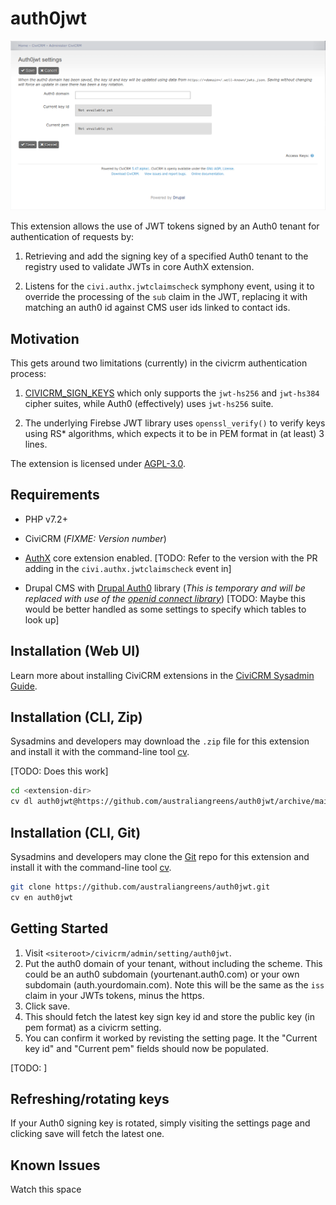# auth0jwt

![Screenshot](/images/screenshot.png)

This extension allows the use of JWT tokens signed by an Auth0 tenant for
authentication of requests by:

1. Retrieving and add the signing key of a specified Auth0 tenant to the
   registry used to validate JWTs in core AuthX extension.

2. Listens for the `civi.authx.jwtclaimscheck` symphony event, using it to
   override the processing of the `sub` claim in the JWT, replacing it with
   matching an auth0 id against CMS user ids linked to contact ids.

## Motivation

This gets around two limitations (currently) in the civicrm authentication process:

1. [CIVICRM_SIGN_KEYS](https://docs.civicrm.org/sysadmin/en/latest/setup/secret-keys/#civicrm_sign_keys)
   which only supports the `jwt-hs256` and `jwt-hs384` cipher suites, while Auth0
   (effectively) uses `jwt-hs256` suite.

2. The underlying Firebse JWT library uses `openssl_verify()` to verify keys
   using RS* algorithms, which expects it to be in PEM format in (at least)
   3 lines.

The extension is licensed under [AGPL-3.0](LICENSE.txt).

## Requirements

* PHP v7.2+

* CiviCRM (*FIXME: Version number*)

* [AuthX](https://docs.civicrm.org/dev/en/latest/framework/authx/) core
  extension enabled. [TODO: Refer to the version with the PR adding in the
  `civi.authx.jwtclaimscheck` event in]

* Drupal CMS with [Drupal Auth0](https://www.drupal.org/project/auth0) library
  (*This is temporary and will be replaced with use of the
  [openid connect library](https://www.drupal.org/project/openid_connect)*)
  [TODO: Maybe this would be better handled as some settings to specify which
  tables to look up]

## Installation (Web UI)

Learn more about installing CiviCRM extensions in the
[CiviCRM Sysadmin Guide](https://docs.civicrm.org/sysadmin/en/latest/customize/extensions/).

## Installation (CLI, Zip)

Sysadmins and developers may download the `.zip` file for this extension and
install it with the command-line tool [cv](https://github.com/civicrm/cv).

[TODO: Does this work]

```bash
cd <extension-dir>
cv dl auth0jwt@https://github.com/australiangreens/auth0jwt/archive/main.zip
```

## Installation (CLI, Git)

Sysadmins and developers may clone the [Git](https://en.wikipedia.org/wiki/Git)
repo for this extension and install it with the command-line tool
[cv](https://github.com/civicrm/cv).

```bash
git clone https://github.com/australiangreens/auth0jwt.git
cv en auth0jwt
```

## Getting Started

1. Visit `<siteroot>/civicrm/admin/setting/auth0jwt`.
2. Put the auth0 domain of your tenant, without including the scheme. This could
   be an auth0 subdomain (yourtenant.auth0.com) or your own subdomain
   (auth.yourdomain.com). Note this will be the same as the `iss` claim in your
   JWTs tokens, minus the https.
3. Click save.
4. This should fetch the latest key sign key id and store the public key (in pem
   format) as a civicrm setting.
5. You can confirm it worked by revisting the setting page. It the "Current key
   id" and "Current pem" fields should now be populated.

[TODO: ]

## Refreshing/rotating keys

If your Auth0 signing key is rotated, simply visiting the settings page and
clicking save will fetch the latest one.

## Known Issues

Watch this space
